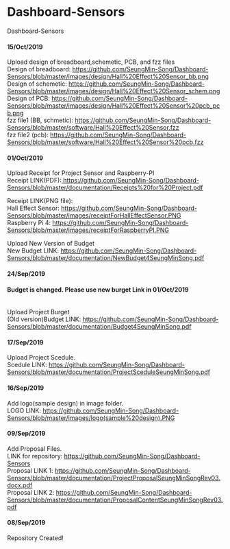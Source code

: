 # Dashboard-Sensors
 Dashboard-Sensors

<H4>15/Oct/2019</H4>


Upload design of breadboard,schemetic, PCB, and fzz files <br>
Design of breadboard: <a href="https://github.com/SeungMin-Song/Dashboard-Sensors/blob/master/images/design/Hall%20Effect%20Sensor_bb.png"> https://github.com/SeungMin-Song/Dashboard-Sensors/blob/master/images/design/Hall%20Effect%20Sensor_bb.png </a><br>
Design of schemetic: <a href="https://github.com/SeungMin-Song/Dashboard-Sensors/blob/master/images/design/Hall%20Effect%20Sensor_schem.png"> https://github.com/SeungMin-Song/Dashboard-Sensors/blob/master/images/design/Hall%20Effect%20Sensor_schem.png </a><br>
Design of PCB: <a href="https://github.com/SeungMin-Song/Dashboard-Sensors/blob/master/images/design/Hall%20Effect%20Sensor%20pcb_pcb.png"> https://github.com/SeungMin-Song/Dashboard-Sensors/blob/master/images/design/Hall%20Effect%20Sensor%20pcb_pcb.png </a><br>
fzz file1 (BB, schmetic): <a href="https://github.com/SeungMin-Song/Dashboard-Sensors/blob/master/software/Hall%20Effect%20Sensor.fzz"> https://github.com/SeungMin-Song/Dashboard-Sensors/blob/master/software/Hall%20Effect%20Sensor.fzz </a><br>
fzz file2 (pcb): <a href="https://github.com/SeungMin-Song/Dashboard-Sensors/blob/master/software/Hall%20Effect%20Sensor%20pcb.fzz"> https://github.com/SeungMin-Song/Dashboard-Sensors/blob/master/software/Hall%20Effect%20Sensor%20pcb.fzz </a><br>

<H4>01/Oct/2019</H4>

Upload Receipt for Project Sensor and Raspberry-PI<br>
Receipt LINK(PDF):<a href="https://github.com/SeungMin-Song/Dashboard-Sensors/blob/master/documentation/Receipts%20for%20Project.pdf"> https://github.com/SeungMin-Song/Dashboard-Sensors/blob/master/documentation/Receipts%20for%20Project.pdf </a>

Receipt LINK(PNG file):<br>
   Hall Effect Sensor: <a href="https://github.com/SeungMin-Song/Dashboard-Sensors/blob/master/images/receiptForHallEffectSensor.PNG"> https://github.com/SeungMin-Song/Dashboard-Sensors/blob/master/images/receiptForHallEffectSensor.PNG </a><br>
   Raspberry Pi 4: <a href="https://github.com/SeungMin-Song/Dashboard-Sensors/blob/master/images/receiptForRaspberryPI.PNG"> https://github.com/SeungMin-Song/Dashboard-Sensors/blob/master/images/receiptForRaspberryPI.PNG </a>

Upload New Version of Budget<br>
New Budget LINK: <a href="https://github.com/SeungMin-Song/Dashboard-Sensors/blob/master/documentation/NewBudget4SeungMinSong.pdf"> https://github.com/SeungMin-Song/Dashboard-Sensors/blob/master/documentation/NewBudget4SeungMinSong.pdf </a>

<H4>24/Sep/2019</H4>

<H4>Budget is changed. Please use new burget Link in 01/Oct/2019</H4><br>
Upload Project Burget<br>
(Old version)Budget LINK: <a href="https://github.com/SeungMin-Song/Dashboard-Sensors/blob/master/documentation/Budget4SeungMinSong.pdf"> https://github.com/SeungMin-Song/Dashboard-Sensors/blob/master/documentation/Budget4SeungMinSong.pdf </a>

<H4>17/Sep/2019</H4>

Upload Project Scedule.<br>
Scedule LINK: <a href="https://github.com/SeungMin-Song/Dashboard-Sensors/blob/master/documentation/ProjectSceduleSeungMinSong.pdf"> https://github.com/SeungMin-Song/Dashboard-Sensors/blob/master/documentation/ProjectSceduleSeungMinSong.pdf </a>

<H4>16/Sep/2019</H4>

Add logo(sample design) in image folder.<br>
LOGO LINK: <a href="https://github.com/SeungMin-Song/Dashboard-Sensors/blob/master/images/logo(sample%20design).PNG"> https://github.com/SeungMin-Song/Dashboard-Sensors/blob/master/images/logo(sample%20design).PNG </a>

<H4>09/Sep/2019</H4>

Add Proposal Files.<br>
LINK for repository: <a href="https://github.com/SeungMin-Song/Dashboard-Sensors">https://github.com/SeungMin-Song/Dashboard-Sensors </a><br>
Proposal LINK 1: <a href="https://github.com/SeungMin-Song/Dashboard-Sensors/blob/master/documentation/ProjectProposalSeungMinSongRev03.docx.pdf"> https://github.com/SeungMin-Song/Dashboard-Sensors/blob/master/documentation/ProjectProposalSeungMinSongRev03.docx.pdf </a><br>
Proposal LINK 2: <a href="https://github.com/SeungMin-Song/Dashboard-Sensors/blob/master/documentation/ProposalContentSeungMinSongRev03.pdff"> https://github.com/SeungMin-Song/Dashboard-Sensors/blob/master/documentation/ProposalContentSeungMinSongRev03.pdf </a>

<H4>08/Sep/2019</H4>

Repository Created!
    
